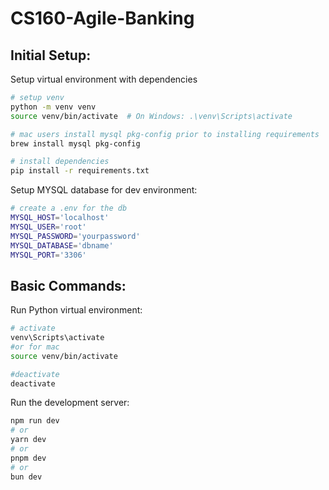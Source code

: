 # CS160-Agile-Banking
## Initial Setup:
Setup virtual environment with dependencies
```bash
# setup venv
python -m venv venv
source venv/bin/activate  # On Windows: .\venv\Scripts\activate

# mac users install mysql pkg-config prior to installing requirements
brew install mysql pkg-config

# install dependencies
pip install -r requirements.txt

```

Setup MYSQL database for dev environment:
```bash
# create a .env for the db
MYSQL_HOST='localhost'
MYSQL_USER='root'
MYSQL_PASSWORD='yourpassword'
MYSQL_DATABASE='dbname'
MYSQL_PORT='3306'
```

## Basic Commands:
Run Python virtual environment:
```bash
# activate
venv\Scripts\activate
#or for mac
source venv/bin/activate

#deactivate
deactivate
```

Run the development server:

```bash
npm run dev
# or
yarn dev
# or
pnpm dev
# or
bun dev
```

